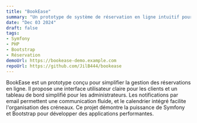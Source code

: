 ```yaml
---
title: "BookEase"
summary: "Un prototype de système de réservation en ligne intuitif pour petites entreprises."
date: "Dec 03 2024"
draft: false
tags:
- Symfony
- PHP
- Bootstrap
- Réservation
demoUrl: https://bookease-demo.example.com
repoUrl: https://github.com/JilB444/bookease
---
```


BookEase est un prototype conçu pour simplifier la gestion des réservations en ligne. Il propose une interface utilisateur claire pour les clients et un tableau de bord simplifié pour les administrateurs. Les notifications par email permettent une communication fluide, et le calendrier intégré facilite l'organisation des créneaux. Ce projet démontre la puissance de Symfony et Bootstrap pour développer des applications performantes.